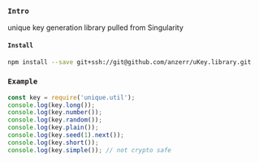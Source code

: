 
### `Intro`
unique key generation library pulled from Singularity

#### `Install`
``` bash
npm install --save git+ssh://git@github.com/anzerr/uKey.library.git
```

### `Example`

``` javascript
const key = require('unique.util');
console.log(key.long());
console.log(key.number());
console.log(key.random());
console.log(key.plain());
console.log(key.seed(1).next());
console.log(key.short());
console.log(key.simple()); // not crypto safe
```

